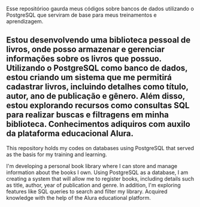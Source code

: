 Esse repositórioo gaurda meus códigos sobre bancos de dados utilizando o PostgreSQL que serviram de base para meus treinamentos e aprendizagem. 

Estou desenvolvendo uma biblioteca pessoal de livros, onde posso armazenar e gerenciar informações sobre os livros que possuo. Utilizando o PostgreSQL como banco de dados, estou criando um sistema que me permitirá cadastrar livros, incluindo detalhes como título, autor, ano de publicação e gênero. Além disso, estou explorando recursos como consultas SQL para realizar buscas e filtragens em minha biblioteca. 
Conhecimentos adiquiros com auxilo da plataforma educacional Alura.
-------------------------------------------------------------------
This repository holds my codes on databases using PostgreSQL that served as the basis for my training and learning.

I'm developing a personal book library where I can store and manage information about the books I own. Using PostgreSQL as a database, I am creating a system that will allow me to register books, including details such as title, author, year of publication and genre. In addition, I'm exploring features like SQL queries to search and filter my library.
Acquired knowledge with the help of the Alura educational platform.